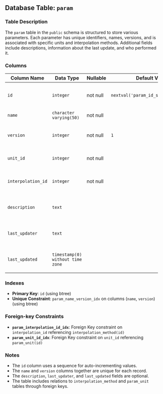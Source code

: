 ## Database Table: `param`

### Table Description
The `param` table in the `public` schema is structured to store various parameters. Each parameter has unique identifiers, names, versions, and is associated with specific units and interpolation methods. Additional fields include descriptions, information about the last update, and who performed it.

### Columns
| Column Name        | Data Type                                   | Nullable | Default Value                          | Description                                      |
| ------------------ | ------------------------------------------- | -------- | -------------------------------------- | ------------------------------------------------ |
| `id`               | `integer`                                   | not null | `nextval('param_id_seq'::regclass)`    | Unique identifier for each parameter.            |
| `name`             | `character varying(50)`                     | not null |                                        | Name of the parameter.                           |
| `version`          | `integer`                                   | not null | `1`                                    | Version number of the parameter. DEPRECATED.                 |
| `unit_id`          | `integer`                                   | not null |                                        | Identifier linking to a unit.                    |
| `interpolation_id` | `integer`                                   | not null |                                        | Identifier linking to an interpolation method.  |
| `description`      | `text`                                      |          |                                        | Textual description of the parameter.            |
| `last_updater`     | `text`                                      |          |                                        | Information about who last updated the record.  |
| `last_updated`     | `timestamp(0) without time zone`            |          |                                        | Timestamp of the last update to the record.     |

### Indexes
- **Primary Key**: `id` (using btree)
- **Unique Constraint**: `param_name_version_idx` on columns (`name`, `version`) (using btree)

### Foreign-key Constraints
- **`param_interpolation_id_idx`**: Foreign Key constraint on `interpolation_id` referencing `interpolation_method(id)`
- **`param_unit_id_idx`**: Foreign Key constraint on `unit_id` referencing `param_unit(id)`

### Notes
- The `id` column uses a sequence for auto-incrementing values.
- The `name` and `version` columns together are unique for each record.
- The `description`, `last_updater`, and `last_updated` fields are optional.
- The table includes relations to `interpolation_method` and `param_unit` tables through foreign keys.

